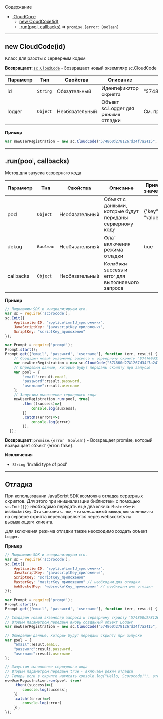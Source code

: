 <a name="sc.CloudCode"></a>

Содержание

* [.CloudCode](#sc.CloudCode)
    * [new CloudCode(id)](#new_sc.CloudCode_new)
    * [.run(pool, callbacks)](#sc.CloudCode+run) ⇒ <code>promise.{error: Boolean}</code>

----------------------------------------------------------------------------------------------

<a name="new_sc.CloudCode_new"></a>

## new CloudCode(id)

Класс для работы с серверным кодом

**Возвращает**: <code>[sc.CloudCode](#sc.CloudCode)</code> - Возвращает новый экземпляр sc.CloudCode

| Параметр | Тип | Свойства | Описание | Пример значения |
| --- | --- | --- | --- | --- |
| id | <code>String</code> | Обязательный | Идентификатор скрипта | "574860d2781267d34f7a2415" | 
| logger | <code>Object</code> | Необязательный | Объект sc.Logger для режима отладки | См. пример ниже |

**Пример**

```js
var newUserRegistration = new sc.CloudCode("574860d2781267d34f7a2415", {logger: new sc.Logger()});
```

----------------------------------------------------------------------------------------------

<a name="sc.CloudCode+run"></a>

## .run(pool, callbacks) 

Метод для запуска серверного кода

| Параметр | Тип | Свойства | Описание | Пример значения |
| --- | --- | --- | --- | --- |
| pool | <code>Object</code> | Необязательный | Объект с данными, которые будут переданы серверному коду | {"key": "value"} |
| debug | `Boolean` | Необязательный | Флаг включения режима отладки | true |
| callbacks | <code>Object</code> | Необязательный | Коллбэки success и error для выполняемого запроса | |

**Пример**

```js
// Подключим SDK и инициализируем его. 
var sc = require('scorocode');
sc.Init({
    ApplicationID: "applicationId_приложения",
    JavaScriptKey: "javascriptKey_приложения",
    ScriptKey: "scriptKey_приложения"
});

var Prompt = require('prompt');
Prompt.start();
Prompt.get(['email', 'password', 'username'], function (err, result) {
    // Создадим новый экземпляр запроса к серверному скрипту "574860d2781267d34f7a2415".
    var newUserRegistration = new sc.CloudCode("574860d2781267d34f7a2415", {logger: new sc.Logger()});
    // Определим данные, которые будут переданы скрипту при запуске
    var pool = {
        "email":result.email,
        "password":result.password,
        "username":result.username
    };
    // Запустим выполнение серверного кода
    newUserRegistration.run(pool, true)
        .then((success)=>{
            console.log(success);
        })
        .catch((error)=>{
            console.log(error)
        });
  });
```

**Возвращает**: <code>promise.{error: Boolean}</code> - Возвращает promise, который возвращает объект {error: false}.

**Исключения**:

- <code>String</code> 'Invalid type of pool'

----------------------------------------------------------------------------------------------

## Отладка

При использовании JavaScript SDK возможна отладка серверных скриптов. Для этого при инициализации библиотеки с помощью
<code>sc.Init({})</code> необходимо передать еще два ключа: <code>MasterKey</code> и <code>WebSocketKey</code>. Это связано с тем, что
консольный вывод выполняемого на сервере скрипта перенаправляется через websockets на вызывающего клиента.

Для включения режима отладки также необходимо создать объект <code>Logger</code>.

**Пример**

```js
// Подключим SDK и инициализируем его. 
var sc = require('scorocode');
sc.Init({
    ApplicationID: "applicationId_приложения",
    JavaScriptKey: "javascriptKey_приложения",
    ScriptKey: "scriptKey_приложения"
    MasterKey: "masterKey_приложения" // необходим для отладки
    WebSocketKey: "websocketKey_приложения" // необходим для отладки
});

var Prompt = require('prompt');
Prompt.start();
Prompt.get(['email', 'password', 'username'], function (err, result) {

// Создадим новый экземпляр запроса к серверному скрипту "574860d2781267d34f7a2415".
// Вторым параметром передаем вновь созданный объект Logger
var newUserRegistration = new sc.CloudCode("574860d2781267d34f7a2415", {logger: new sc.Logger()});

// Определим данные, которые будут переданы скрипту при запуске
var pool = {
    "email":result.email,
    "password":result.password,
    "username":result.username
};

// Запустим выполнение серверного кода
// Вторым параметром передаем true - включаем режим отладки
// Теперь если в скрипте написать console.log("Hello, Scorocode!"), это выведется в вашу консоль
newUserRegistration.run(pool, true)
    .then((success)=>{
        console.log(success);
    })
    .catch((error)=>{
        console.log(error)
    });
});
```
